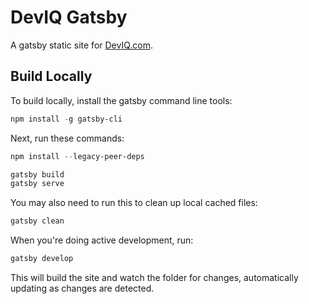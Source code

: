 # DevIQ Gatsby

A gatsby static site for [DevIQ.com](https://deviq.com).

## Build Locally

To build locally, install the gatsby command line tools:

```powershell
npm install -g gatsby-cli
```

Next, run these commands:

```powershell
npm install --legacy-peer-deps

gatsby build
gatsby serve
```

You may also need to run this to clean up local cached files:

```powershell
gatsby clean
```

When you're doing active development, run:

```powershell
gatsby develop
```

This will build the site and watch the folder for changes, automatically updating as changes are detected.
